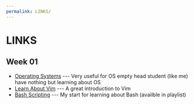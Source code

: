 ```yaml
---
permalink: LINKS/
---
```

# LINKS

## Week 01
* [Operating Systems](https://os.vlsm.org/) ---
  Very useful for OS empty head student (like me) have nothing but learning about OS
* [Learn About Vim](https://www.youtube.com/watch?v=RZ4p-saaQkc) --- A great introduction to Vim
* [Bash Scripting](https://www.youtube.com/playlist?list=PLqyUgadpThTKFWtBUtWkwN5rUgg4sNpDW) --- My start for learning about Bash (availble in playlist)

